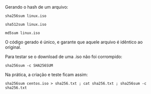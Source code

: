 Gerando o hash de um arquivo:

	sha256sum linux.iso

	sha512sum linux.iso

	md5sum linux.iso

O código gerado é único, e garante que aquele arquivo é idêntico ao original.

Para testar se o download de uma .iso não foi corrompido:

	sha256sum -c SHA256SUM

Na prática, a criação e teste ficam assim:

	sha256sum centos.iso > sha256.txt ; cat sha256.txt ; sha256sum -c sha256.txt
